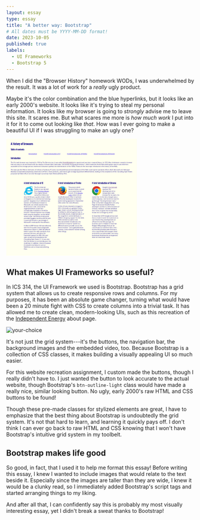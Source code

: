 ```yaml
---
layout: essay
type: essay
title: "A better way: Bootstrap"
# All dates must be YYYY-MM-DD format!
date: 2023-10-05
published: true
labels:
  - UI Frameworks
  - Bootstrap 5
---
```


<meta name="viewport" content="width=device-width, initial-scale=1">
<link href="https://cdn.jsdelivr.net/npm/bootstrap@5.2.0/dist/css/bootstrap.min.css" rel="stylesheet">
<script src="https://cdn.jsdelivr.net/npm/bootstrap@5.2.0/dist/js/bootstrap.bundle.min.js"></script>

<body>
<div class="row d-flex justify-content-center align-items-center">
<div class="col-md-6">
<p>
When I did the "Browser History" homework WODs, I was underwhelmed by the result. It was a lot of work for a <em>really</em> ugly product.
</p>
<p>
Maybe it's the color combination and the blue hyperlinks, but it looks like an early 2000's website. It looks like it's trying to steal my personal information. It looks like my browser is going to <em>strongly</em> advise me to leave this site. It scares
me. But what scares me more is <em>how much work</em> I put into it for it to come out looking like <em>that</em>. How was I ever going to make a beautiful UI if I was struggling to make an ugly one?
</p>
</div>
<div class="col-md-5">
<div class="text-center">
    <img width="350px" src="../img/screencapture-localhost-63342-browserhistory-index-html-2023-10-05-15_58_48.png" class="img-thumbnail"  alt="browser-history">
</div>
</div>
</div>

<div class="row pt-4">
<h2>What makes UI Frameworks so useful?</h2>

<p>
In ICS 314, the UI Framework we used is Bootstrap. Bootstrap has a grid system that allows us to create responsive rows and columns. For my purposes, it has been an absolute game changer, turning what would have been a 20 minute fight with CSS to
create columns into a trivial task. It has allowed me to create clean, modern-looking UIs, such as this recreation of the <a href="https://independentenergyhawaii.com">Independent Energy</a> about page.
</p>
</div>
<div class="row d-flex justify-content-center align-items-center">
<div class="col-md-5">
<div class="p-4" style="margin-right: 10px">
    <img width="350" src="../img/ie-cropped.png" class="img-thumbnail"  alt="your-choice">
</div>
</div>
<div class="col-md-7">
<p>
It's not just the grid system---it's the buttons, the navigation bar, the background images and the embedded video, too. Because Bootstrap is a collection of CSS classes, it makes building a visually appealing UI so much easier.
</p>
<p>
For this website recreation assignment, I custom made the buttons, though I really didn't have to. I just wanted the button to look accurate to the actual website, though Bootstrap's <code>btn-outline-light</code> class would have made a really nice, similar looking button. No ugly, early 2000's raw HTML and CSS buttons to be found!
</p>
<p>
Though these pre-made classes for stylized elements are great, I have to emphasize that the best thing about Bootstrap is undoubtedly the grid system. It's not that hard to learn, and learning it quickly pays off. I don't think I can ever go back to raw HTML and CSS knowing that I won't have Bootstrap's intuitive grid system in my toolbelt.
</p>
</div>
</div>
<div class="row pt-2">
<h2>Bootstrap makes life good</h2>

<p>
So good, in fact, that I used it to help me format this essay! Before writing this essay, I knew I wanted to include images that would relate to the text beside it. Especially since the images are taller than they are wide, I knew it would be a clunky read, so I immediately added Bootstrap's script tags and started arranging things to my liking. 
</p>
<p>
And after all that, I can confidently say this is probably my most visually interesting essay, yet I didn't break a sweat thanks to Bootstrap!
</p>
</div>
</body>